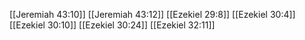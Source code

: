 [[Jeremiah 43:10]]
[[Jeremiah 43:12]]
[[Ezekiel 29:8]]
[[Ezekiel 30:4]]
[[Ezekiel 30:10]]
[[Ezekiel 30:24]]
[[Ezekiel 32:11]]
